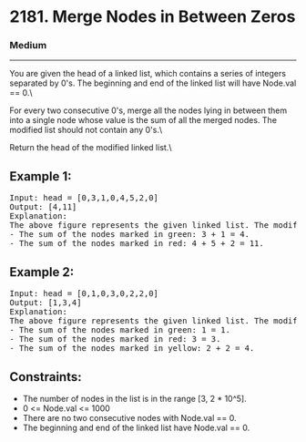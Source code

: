 # 2181. Merge Nodes in Between Zeros

### Medium

---

You are given the head of a linked list, which contains a series of integers separated by 0's. The beginning and end of the linked list will have Node.val == 0.\

For every two consecutive 0's, merge all the nodes lying in between them into a single node whose value is the sum of all the merged nodes. The modified list should not contain any 0's.\

Return the head of the modified linked list.\

## Example 1:

<pre>
Input: head = [0,3,1,0,4,5,2,0]
Output: [4,11]
Explanation: 
The above figure represents the given linked list. The modified list contains
- The sum of the nodes marked in green: 3 + 1 = 4.
- The sum of the nodes marked in red: 4 + 5 + 2 = 11.
</pre>

## Example 2:

<pre>
Input: head = [0,1,0,3,0,2,2,0]
Output: [1,3,4]
Explanation: 
The above figure represents the given linked list. The modified list contains
- The sum of the nodes marked in green: 1 = 1.
- The sum of the nodes marked in red: 3 = 3.
- The sum of the nodes marked in yellow: 2 + 2 = 4.
</pre>

## Constraints:

- The number of nodes in the list is in the range [3, 2 * 10^5].
- 0 <= Node.val <= 1000
- There are no two consecutive nodes with Node.val == 0.
- The beginning and end of the linked list have Node.val == 0.
